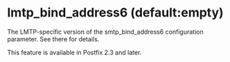 # lmtp_bind_address6 (default:empty) 

 The LMTP-specific version of the smtp_bind_address6 configuration
parameter.  See there for details. 

 This feature is available in Postfix 2.3 and later. 



